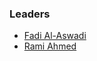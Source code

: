 ### Leaders

* [Fadi Al-Aswadi](mailto:fadi.alaswadi@owasp.org)
* [Rami Ahmed](mailto:rami.ahmed@owasp.org)
